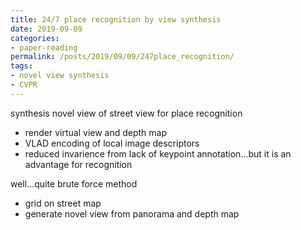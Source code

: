 ```yaml
---
title: 24/7 place recognition by view synthesis
date: 2019-09-09
categories:
- paper-reading
permalink: /posts/2019/09/09/247place_recognition/
tags:
- novel view synthesis
- CVPR
---
```



synthesis novel view of street view for place recognition
- render virtual view and depth map
- VLAD encoding of local image descriptors
- reduced invarience from lack of keypoint annotation...but it is an advantage for recognition

well...quite brute force method
- grid on street map
- generate novel view from panorama and depth map
